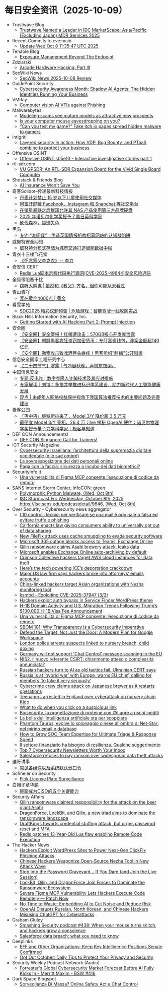 # 每日安全资讯（2025-10-09）

- Trustwave Blog
  - [Trustwave Named a Leader in IDC MarketScape: Asia/Pacific (Excluding Japan) MDR Services 2025](https://www.trustwave.com/en-us/resources/blogs/trustwave-blog/trustwave-named-a-leader-in-the-idc-marketscape-asia-pacific-excluding-japan-managed-detection-and-response-services-2025/)
- Recent Commits to cve:main
  - [Update Wed Oct  8 11:35:47 UTC 2025](https://github.com/trickest/cve/commit/0b170d3f23246a9b99dc2d65efb1c4662765797f)
- Tenable Blog
  - [Exposure Management Beyond The Endpoint](https://www.tenable.com/blog/exposure-management-beyond-the-endpoint)
- Zdziarski
  - [Arcade Hardware Hacking: Part III](https://www.zdziarski.com/blog/?p=13373)
- SecWiki News
  - [SecWiki News 2025-10-08 Review](http://www.sec-wiki.com/?2025-10-08)
- GuidePoint Security
  - [Cybersecurity Awareness Month: Shadow AI Agents: The Hidden Identities Running Your Business](https://www.guidepointsecurity.com/blog/cam-shadow-ai-agents-hidden-identities/)
- VMRay
  - [Computer vision AI VTIs against Phishing](https://www.vmray.com/computer-vision-ai-vtis-against-phishing/)
- Malwarebytes
  - [Modeling scams see mature models as attractive new prospects](https://www.malwarebytes.com/blog/news/2025/10/modeling-scams-see-mature-models-as-attractive-new-prospects)
  - [Is your computer mouse eavesdropping on you?](https://www.malwarebytes.com/blog/news/2025/10/is-your-computer-mouse-eavesdropping-on-you)
  - [“Can you test my game?” Fake itch.io pages spread hidden malware to gamers](https://www.malwarebytes.com/blog/threat-intel/2025/10/can-you-test-my-game-fake-itch-io-pages-spread-hidden-malware-to-gamers)
- Intigriti
  - [Layered security in action: How VDP, Bug Bounty, and PTaaS combine to protect your business](https://www.intigriti.com/blog/business-insights/layered-security-in-action-how-vdp-bug-bounty-and-ptaas-combine-to-protect-your-b)
- Offensive OSINT
  - [Offensive OSINT s05e10 - Interactive investigative stories part 1](https://www.offensiveosint.io/offensive-osint-s05e10-interactive-investigative-stories-part-1/)
- rtl-sdr.com
  - [VU GPSDR: An RTL-SDR Expansion Board for the Vivid Single Board Computer](https://www.rtl-sdr.com/vu-gpsdr-an-rtl-sdr-expansion-board-for-the-vivid-single-board-computer/)
- Shostack & Friends Blog
  - [AI Insurance Won't Save You](https://shostack.org/blog/ai-insurance-wont-save-you/)
- 奇客Solidot–传递最新科技情报
  - [丹麦计划禁止 15 岁以下儿童使用社交媒体](https://www.solidot.org/story?sid=82495)
  - [阿富汗屏蔽 Facebook、Instagram 和 Snapchat 等社交平台](https://www.solidot.org/story?sid=82494)
  - [在销量暴跌之后群晖允许其 NAS 产品使用第三方品牌硬盘](https://www.solidot.org/story?sid=82493)
  - [2025 年诺贝尔化学奖授予了美日英科学家](https://www.solidot.org/story?sid=82492)
  - [砍伐森林，蝴蝶失色](https://www.solidot.org/story?sid=82491)
- 黑鸟
  - [专钓 “准间谍”：伪造英国情报机构招募网站的认知战陷阱](https://mp.weixin.qq.com/s?__biz=MzAxOTM1MDQ1NA==&mid=2451182939&idx=1&sn=f408f5e2915be1b631a3054fed3b1714)
- 威努特安全网络
  - [威努特分布式存储为城市交通打造智能数据中枢](https://mp.weixin.qq.com/s?__biz=MzAwNTgyODU3NQ==&mid=2651136237&idx=1&sn=e51faf8a83cd69c2513b8f42c3bfbf72)
- 青衣十三楼飞花堂
  - [《怀念家父李克农》-- 李力](https://mp.weixin.qq.com/s?__biz=MzUzMjQyMDE3Ng==&mid=2247488695&idx=1&sn=d9848c7e9b675c8427ca7dd4bb466398)
- 奇安信 CERT
  - [Redis Lua脚本远程代码执行漏洞(CVE-2025-49844)安全风险通告](https://mp.weixin.qq.com/s?__biz=MzU5NDgxODU1MQ==&mid=2247503974&idx=1&sn=81542dd0847c9c10168672a7e898cf0f)
- 全频带阻塞干扰
  - [窃听大阴谋 | 虽然和《教父》齐名，但你可能从未看过](https://mp.weixin.qq.com/s?__biz=MzIzMzE2OTQyNA==&mid=2648958991&idx=1&sn=e0fc854289edbdf857c7b455eb6b1058)
- 青山青吖
  - [写在黄金4000点 | 黄金](https://mp.weixin.qq.com/s?__biz=MzI5NzAzMDg0NA==&mid=2650698487&idx=1&sn=897e9dc8d8b1e7605dc2b06422e09e21)
- 看雪学苑
  - [SDC2025 精彩议题预告 | 危险游戏：智能驾驶一线攻防实战](https://mp.weixin.qq.com/s?__biz=MjM5NTc2MDYxMw==&mid=2458601628&idx=1&sn=fb657badfd0d41066f75e43183457b22)
- Black Hills Information Security, Inc.
  - [Getting Started with AI Hacking Part 2: Prompt Injection](https://www.blackhillsinfosec.com/getting-started-with-ai-hacking-part-2/)
- 安全圈
  - [【安全圈】安全警报！红帽遭攻击：570GB核心开发库泄露](https://mp.weixin.qq.com/s?__biz=MzIzMzE4NDU1OQ==&mid=2652072117&idx=1&sn=5a5d75bb0bdca0321ad67d3f74ff6b99)
  - [【安全圈】朝鲜黑客疯狂盗窃加密货币：专盯富豪钱包，涉案金额超140亿元](https://mp.weixin.qq.com/s?__biz=MzIzMzE4NDU1OQ==&mid=2652072117&idx=2&sn=90c00fce463ae0f41623aa384d158f65)
  - [【安全圈】勒索攻击致啤酒巨头瘫痪！黑客组织"麒麟"公开叫嚣](https://mp.weixin.qq.com/s?__biz=MzIzMzE4NDU1OQ==&mid=2652072117&idx=3&sn=ac4a546f3434e69e58695bdec7418e09)
- 信息安全国家工程研究中心
  - [【二十四节气】寒露 | 气冷疑秋晚，声微觉夜阑。](https://mp.weixin.qq.com/s?__biz=MzU5OTQ0NzY3Ng==&mid=2247501173&idx=1&sn=c7054371e8582cb08a3a302b44701b84)
- 中国信息安全
  - [专题·反电诈 | 数字克隆人诈骗技术及其应对措施](https://mp.weixin.qq.com/s?__biz=MzA5MzE5MDAzOA==&mid=2664250388&idx=1&sn=a80b434d2bf2f8fac0d3e9d0f01cc86c)
  - [专家解读｜刘博：多措并举推进标识体系建设，助力新时代人工智能健康发展](https://mp.weixin.qq.com/s?__biz=MzA5MzE5MDAzOA==&mid=2664250388&idx=2&sn=0d72041db306732f997d1ae107f0a195)
  - [观点 | 未成年人网络权益保护视角下我国算法推荐技术的主要问题及完善建议](https://mp.weixin.qq.com/s?__biz=MzA5MzE5MDAzOA==&mid=2664250388&idx=3&sn=3a0a992c45b1ef5dc516369265f4c438)
- 极客公园
  - [「丐中丐」版特斯拉来了，Model 3/Y 降价超 3.5 万元](https://mp.weixin.qq.com/s?__biz=MTMwNDMwODQ0MQ==&mid=2653088035&idx=1&sn=0db910cf7dd26f5d15cf9c652e2e9a69)
  - [最便宜 Model 3/Y 亮相，26.4 万；Ive 揭秘 OpenAI 硬件；诺贝尔物理学奖授予量子力学科学家｜极客早知道](https://mp.weixin.qq.com/s?__biz=MTMwNDMwODQ0MQ==&mid=2653088025&idx=1&sn=29702bb5d654126c3989ab84319a880a)
- DEF CON Announcements!
  - [DEF CON Singapore Call for Trainers!](https://training.defcon.org/pages/2026-singapore-call-for-trainers)
- ICT Security Magazine
  - [Cybersecurity israeliana: l’architettura della supremazia digitale occidentale (e le sue ombre)](https://www.ictsecuritymagazine.com/articoli/cybersecurity-israeliana/)
  - [La sovraesposizione dei dati personali online](https://www.ictsecuritymagazine.com/articoli/dati-personali/)
  - [Paga con la faccia: sicurezza o incubo dei dati biometrici?](https://www.ictsecuritymagazine.com/notizie/dati-biometrici/)
- Securityinfo.it
  - [Una vulnerabilità di Figma MCP consente l’esecuzione di codice da remoto](https://www.securityinfo.it/2025/10/08/una-vulnerabilita-di-figma-mcp-consente-lesecuzione-di-codice-da-remoto/?utm_source=rss&utm_medium=rss&utm_campaign=una-vulnerabilita-di-figma-mcp-consente-lesecuzione-di-codice-da-remoto)
- SANS Internet Storm Center, InfoCON: green
  - [Polymorphic Python Malware, (Wed, Oct 8th)](https://isc.sans.edu/diary/rss/32354)
  - [ISC Stormcast For Wednesday, October 8th, 2025 https://isc.sans.edu/podcastdetail/9646, (Wed, Oct 8th)](https://isc.sans.edu/diary/rss/32352)
- Over Security - Cybersecurity news aggregator
  - [I 10 controlli tecnici per verificare se una mail è originale o falsa ed evitare truffe e phishing](https://www.cybersecurity360.it/cultura-cyber/i-10-controlli-tecnici-per-verificare-se-una-mail-e-originale-o-falsa/)
  - [California enacts law giving consumers ability to universally opt out of data sharing](https://therecord.media/california-signs-law-opt-out-browsers)
  - [New FileFix attack uses cache smuggling to evade security software](https://www.bleepingcomputer.com/news/security/new-filefix-attack-uses-cache-smuggling-to-evade-security-software/)
  - [Microsoft 365 outage blocks access to Teams, Exchange Online](https://www.bleepingcomputer.com/news/microsoft/microsoft-365-outage-blocks-access-to-teams-exchange-online/)
  - [Qilin ransomware claims Asahi brewery attack, leaks data](https://www.bleepingcomputer.com/news/security/qilin-ransomware-claims-asahi-brewery-attack-leaks-data/)
  - [Microsoft enables Exchange Online auto-archiving by default](https://www.bleepingcomputer.com/news/microsoft/microsoft-enables-exchange-online-auto-archiving-by-default-to-fight-overflowing-mailboxes/)
  - [Crimson Collective hackers target AWS cloud instances for data theft](https://www.bleepingcomputer.com/news/security/crimson-collective-hackers-target-aws-cloud-instances-for-data-theft/)
  - [Here’s the tech powering ICE’s deportation crackdown](https://techcrunch.com/2025/10/08/heres-the-tech-powering-ices-deportation-crackdown/)
  - [Major US law firm says hackers broke into attorneys’ emails accounts](https://therecord.media/us-law-firm-hackers-breached-email)
  - [China-linked hackers target Asian organizations with Nezha monitoring tool](https://therecord.media/china-linked-hackers-target-asian-orgs-monitoring-tool)
  - [ksmbd - Exploiting CVE-2025-37947 (3/3)](https://blog.doyensec.com/2025/10/08/ksmbd-3.html)
  - [Hackers exploit auth bypass in Service Finder WordPress theme](https://www.bleepingcomputer.com/news/security/hackers-exploit-auth-bypass-in-service-finder-wordpress-theme/)
  - [H-1B Domain Activity and U.S. Migration Trends Following Trump’s $100,000 H-1B Visa Fee Announcement](https://bfore.ai/report/h-1b-domain-activity-u-s-migration-trends-trumps-100000-h-1b-visa-fee/)
  - [Una vulnerabilità di Figma MCP consente l’esecuzione di codice da remoto](https://www.securityinfo.it/2025/10/08/una-vulnerabilita-di-figma-mcp-consente-lesecuzione-di-codice-da-remoto/)
  - [SBOM 101: Why Transparency is a Cybersecurity Imperative](https://flashpoint.io/blog/sbom-101-cybersecurity-imperative/)
  - [Defend the Target, Not Just the Door: A Modern Plan for Google Workspace](https://www.bleepingcomputer.com/news/security/defend-the-target-not-just-the-door-a-modern-plan-for-google-workspace/)
  - [London police arrests suspects linked to nursery breach, child doxing](https://www.bleepingcomputer.com/news/security/london-police-arrests-suspects-linked-to-nursery-breach-child-doxing/)
  - [Germany will not support 'Chat Control' message scanning in the EU](https://therecord.media/chat-control-eu-germany-will-not-support-law)
  - [NIS2, il nuovo referente CSIRT: chiarimento atteso o complessità annunciata?](https://www.cybersecurity360.it/legal/nis2-il-nuovo-referente-csirt-chiarimento-atteso-o-complessita-annunciata/)
  - [Russian hackers turn to AI as old tactics fail, Ukrainian CERT says](https://therecord.media/russian-hackers-turn-to-ai-ukraine-cert)
  - [Russia is at ‘hybrid war’ with Europe, warns EU chief, calling for members ‘to take it very seriously’](https://therecord.media/russia-hybrid-war-europe-von-der-leyen-speech)
  - [Cybercrime crew claims attack on Japanese brewer as it restarts operations](https://therecord.media/qilin-ransomware-gang-alleged-asahi-hackers)
  - [Teenagers arrested in England over cyberattack on nursery chain Kido](https://therecord.media/kido-nursery-school-chain-hack-arrests-britain)
  - [What to do when you click on a suspicious link](https://blog.talosintelligence.com/what-to-do-when-you-click-on-a-suspicious-link/)
  - [Biosecurity, la progettazione di proteine con l’AI apre a rischi inediti](https://www.cybersecurity360.it/nuove-minacce/biosecurity-la-progettazione-di-proteine-con-lai-apre-a-rischi-inediti/)
  - [La bolla dell’intelligenza artificiale sta per scoppiare](https://www.guerredirete.it/la-bolla-dell-intelligenza-artificiale-sta-per-scoppiare/)
  - [Phantom Taurus, evolve lo spionaggio cinese all’ombra di Net-Star: nel mirino email e database](https://www.cybersecurity360.it/nuove-minacce/phantom-taurus-evolve-lo-spionaggio-cinese-allombra-di-net-star-nel-mirino-email-e-database/)
  - [How to Grow SOC Team Expertise for Ultimate Triage & Response Speed](https://any.run/cybersecurity-blog/soc-expertise-growth/)
  - [Il settore finanziario ha bisogno di resilienza. Qualche suggerimento](https://www.cybersecurity360.it/outlook/resilienza-settore-finanziario/)
  - [Top 7 Cybersecurity Newsletters Worth Your Inbox](https://www.group-ib.com/blog/cybersecurity-newsletters/)
  - [Salesforce refuses to pay ransom over widespread data theft attacks](https://www.bleepingcomputer.com/news/security/salesforce-refuses-to-pay-ransom-over-widespread-data-theft-attacks/)
- 迪哥讲事
  - [常见各组件以及系统默认弱口令](https://mp.weixin.qq.com/s?__biz=MzIzMTIzNTM0MA==&mid=2247498371&idx=1&sn=88579785fbd61a0b516231fee58a0686)
- Schneier on Security
  - [Flok License Plate Surveillance](https://www.schneier.com/blog/archives/2025/10/flok-license-plate-surveillance.html)
- 白帽子章华鹏
  - [聊聊成为CISO的五个关键能力](https://mp.weixin.qq.com/s?__biz=MzIyOTAxOTYwMw==&mid=2650237814&idx=1&sn=edd91d1cca99f3d24885225485084bd5)
- Security Affairs
  - [Qilin ransomware claimed responsibility for the attack on the beer giant Asahi](https://securityaffairs.com/183131/cyber-crime/qilin-ransomware-claimed-responsibility-for-the-asahi-attack.html)
  - [DragonForce, LockBit, and Qilin, a new triad aims to dominate the ransomware landscape](https://securityaffairs.com/183119/cyber-crime/dragonforce-lockbit-and-qilin-a-new-triad-aims-to-dominate-the-ransomware-landscape.html)
  - [DraftKings thwarts credential stuffing attack, but urges password reset and MFA](https://securityaffairs.com/183110/security/draftkings-thwarts-credential-stuffing-attack-but-urges-password-reset-and-mfa.html)
  - [Redis patches 13-Year-Old Lua flaw enabling Remote Code Execution](https://securityaffairs.com/183097/security/redis-patches-13-year-old-lua-flaw-enabling-remote-code-execution.html)
- The Hacker News
  - [Hackers Exploit WordPress Sites to Power Next-Gen ClickFix Phishing Attacks](https://thehackernews.com/2025/10/hackers-exploit-wordpress-themes-to.html)
  - [Chinese Hackers Weaponize Open-Source Nezha Tool in New Attack Wave](https://thehackernews.com/2025/10/chinese-hackers-weaponize-open-source.html)
  - [Step Into the Password Graveyard… If You Dare (and Join the Live Session)](https://thehackernews.com/2025/10/step-into-password-graveyard-if-you.html)
  - [LockBit, Qilin, and DragonForce Join Forces to Dominate the Ransomware Ecosystem](https://thehackernews.com/2025/10/lockbit-qilin-and-dragonforce-join.html)
  - [Severe Figma MCP Vulnerability Lets Hackers Execute Code Remotely — Patch Now](https://thehackernews.com/2025/10/severe-figma-mcp-vulnerability-lets.html)
  - [No Time to Waste: Embedding AI to Cut Noise and Reduce Risk](https://thehackernews.com/2025/09/automation-is-redefining-pentest.html)
  - [OpenAI Disrupts Russian, North Korean, and Chinese Hackers Misusing ChatGPT for Cyberattacks](https://thehackernews.com/2025/10/openai-disrupts-russian-north-korean.html)
- Graham Cluley
  - [Smashing Security podcast #438: When your mouse turns snitch, and hackers grow a conscience](https://grahamcluley.com/smashing-security-podcast-438/)
  - [Salesforce data breach: what you need to know](https://www.fortra.com/blog/salesforce-data-breach-what-need-know)
- Deeplinks
  - [EFF and Other Organizations: Keep Key Intelligence Positions Senate Confirmed](https://www.eff.org/deeplinks/2025/10/eff-and-other-organizations-keep-key-intelligence-positions-senate-confirmed)
  - [Opt Out October: Daily Tips to Protect Your Privacy and Security](https://www.eff.org/deeplinks/2025/09/opt-out-october-daily-tips-protect-your-privacy-and-security)
- Security Weekly Podcast Network (Audio)
  - [Forrester's Global Cybersecurity Market Forecast Before AI Fully Kicks In - Merritt Maxim - BSW #416](http://sites.libsyn.com/18678/forresters-global-cybersecurity-market-forecast-before-ai-fully-kicks-in-merritt-maxim-bsw-416)
- Dark Space Blogspot
  - [Sorveglianza Di Massa? Online Safety Act e Chat Control](http://darkwhite666.blogspot.com/2025/10/sorveglianza-di-massa-online-safety-act.html)
